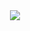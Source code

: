 <div align="center">
  <img src="https://media3.giphy.com/media/v1.Y2lkPTc5MGI3NjExNmU2dDc3NDhkNzgycXg2bmQzZjNsN2owbXEwZDZ4ZXBuZWd4cG5zMCZlcD12MV9pbnRlcm5hbF9naWZfYnlfaWQmY3Q9Zw/Vbtc9VG51NtzT1Qnv1/giphy.gif"/>
</div>
